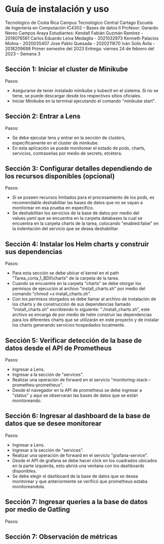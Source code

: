 # Guía de instalación y uso 
Tecnológico de Costa Rica
Campus Tecnológico Central Cartago
Escuela de Ingeniería en Computación
IC4302 – Bases de datos II
Profesor: Gerardo Nereo Campos Araya
Estudiantes: 
Kendall Fabián Guzmán Ramírez - 2019076561
Carlos Eduardo Leiva Medaglia - 2021032973
Kenneth Palacios Molina       - 2020035407
Jose Pablo Quesada            - 2020211670
Iván Solís Ávila              - 2018209698
Primer semestre del 2023
Entrega: viernes 24 de febrero del 2023 – Semana 3



## Sección 1: Iniciar el cluster de Minikube
Pasos:
 - Asegurarse de tener instalado minikube y kubectl en el sistema. Si no se tiene, se puede descargar desde los respectivos sitios oficiales.
 - Iniciar Minikube en la terminal ejecutando  el comando "minikube start".
## Sección 2: Entrar a Lens
Pasos:
 - Se debe ejecutar lens y entrar en la sección de clusters, específicamente en el cluster de minikube.
 - En esta aplicación se puede monitorear el estado de pods, charts, servicios, contraseñas por medio de secrets, etcétera.
## Sección 3: Configurar detalles dependiendo de los recursos disponibles (opcional)
Pasos:
 - Si se poseen recursos limitados para el procesamiento de los pods, es recomendable deshabilitar las bases de datos que no se vayan a monitorear en esa prueba en específico.
 - Se deshabilitan los servicios de la base de datos por medio del values.yaml que se encuentra en la carpeta databases la cual se encuentra en la carpeta charts de la tarea, colocando "enabled:false" en la indentación del servicio que se desea deshabilitar.
## Sección 4: Instalar los Helm charts y construir sus dependencias
Pasos:
- Para esta sección se debe ubicar el kernel en el path "Tarea_corta_1_BDII\charts\" de la carpeta de la tarea. 
- Cuando se encuentre en la carpeta "charts" se debe otorgar los permisos de ejecución al archivo "install_charts.sh" por medio del comando "chmod +x install_charts.sh".
- Con los permisos otorgados se debe llamar al archivo de instalación de los charts y de construcción de sus dependencias llamado "install_charts.sh" escribiendo lo siguiente: "./install_charts.sh", este archivo se encarga de por medio de helm construir las dependencias para los diferentes charts que se utilizarán en este proyecto y de instalar los charts generando servicios hospedados localmente.
## Sección 5: Verificar detección de la base de datos desde el API de Prometheus
Pasos:
- Ingresar a Lens.
- Ingresar a la sección de  "services".
- Realizar una operación de forward en el servicio "monitoring-stack--prometheu-prometheus".
- Desde el navegador en la API de prometheus se debe ingresar a "status" y aquí se observaran las bases de datos que se están monitoreando.
## Sección 6: Ingresar al dashboard de la base de datos que se desee monitorear
Pasos:
- Ingresar a Lens.
- Ingresar a la sección de  "services".
- Realizar una operación de forward en el servicio "grafana-service".
- Desde el API de grafana se debe hacer click en los cuadrados ubicados en la parte izquierda, esto abrirá una ventana con los dashboards disponibles.
- Se debe elegir el dashboard de la base de datos que se desea monitorear y que anteriormente se verificó que prometheus estaba monitoreandola.
## Sección 7: Ingresar queries a la base de datos por medio de Gatling
Pasos:

## Sección 7: Observación de métricas

